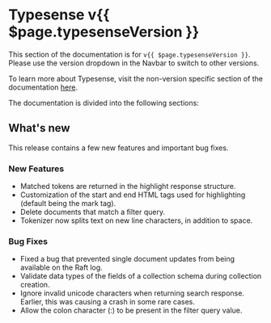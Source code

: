 # Typesense v{{ $page.typesenseVersion }}

This section of the documentation is for `v{{ $page.typesenseVersion }}`. Please use the version dropdown in the Navbar to switch to other versions.

To learn more about Typesense, visit the non-version specific section of the documentation [here](/).

The documentation is divided into the following sections:

<DocsSections />

## What's new

This release contains a few new features and important bug fixes.

### New Features
* Matched tokens are returned in the highlight response structure.
* Customization of the start and end HTML tags used for highlighting (default being the mark tag).
* Delete documents that match a filter query.
* Tokenizer now splits text on new line characters, in addition to space.

### Bug Fixes
* Fixed a bug that prevented single document updates from being available on the Raft log.
* Validate data types of the fields of a collection schema during collection creation.
* Ignore invalid unicode characters when returning search response. Earlier, this was causing a crash in some rare cases.
* Allow the colon character (:) to be present in the filter query value.
